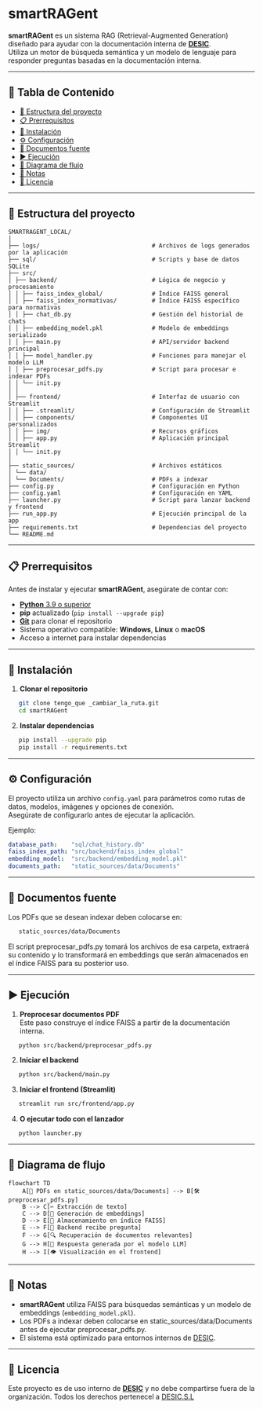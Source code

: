 # smartRAGent

**smartRAGent** es un sistema RAG (Retrieval-Augmented Generation) diseñado para ayudar con la documentación interna de [**DESIC**](https://www.desic-sl.com/).  
Utiliza un motor de búsqueda semántica y un modelo de lenguaje para responder preguntas basadas en la documentación interna.

---

## 📝 Tabla de Contenido

- [📂 Estructura del proyecto](#-estructura-del-proyecto)
- [📋 Prerrequisitos](#-prerrequisitos)
- [🚀 Instalación](#-instalación)
- [⚙️ Configuración](#️-configuración)
- [📄 Documentos fuente](#-documentos-fuente)
- [▶️ Ejecución](#️-ejecución)
- [🔄 Diagrama de flujo](#-diagrama-de-flujo)
- [📌 Notas](#-notas)
- [📜 Licencia](#-licencia)

---

## 📂 Estructura del proyecto

```
SMARTRAGENT_LOCAL/
│
├── logs/                                # Archivos de logs generados por la aplicación
├── sql/                                 # Scripts y base de datos SQLite
├── src/
│ ├── backend/                           # Lógica de negocio y procesamiento
│ │ ├── faiss_index_global/              # Índice FAISS general
│ │ ├── faiss_index_normativas/          # Índice FAISS específico para normativas
│ │ ├── chat_db.py                       # Gestión del historial de chats
│ │ ├── embedding_model.pkl              # Modelo de embeddings serializado
│ │ ├── main.py                          # API/servidor backend principal
│ │ ├── model_handler.py                 # Funciones para manejar el modelo LLM
│ │ ├── preprocesar_pdfs.py              # Script para procesar e indexar PDFs
│ │ └── init.py
│ │
│ ├── frontend/                          # Interfaz de usuario con Streamlit
│ │ ├── .streamlit/                      # Configuración de Streamlit
│ │ ├── components/                      # Componentes UI personalizados
│ │ ├── img/                             # Recursos gráficos
│ │ ├── app.py                           # Aplicación principal Streamlit
│ │ └── init.py
│
├── static_sources/                      # Archivos estáticos
│ └── data/
│ └── Documents/                         # PDFs a indexar
├── config.py                            # Configuración en Python
├── config.yaml                          # Configuración en YAML
├── launcher.py                          # Script para lanzar backend y frontend
├── run_app.py                           # Ejecución principal de la app
├── requirements.txt                     # Dependencias del proyecto
└── README.md
```

---

## 📋 Prerrequisitos

Antes de instalar y ejecutar **smartRAGent**, asegúrate de contar con:

- [**Python** 3.9 o superior](https://www.python.org/downloads/)
- **pip** actualizado (`pip install --upgrade pip`)  
- [**Git**](https://git-scm.com/downloads) para clonar el repositorio
- Sistema operativo compatible: **Windows**, **Linux** o **macOS**  
- Acceso a internet para instalar dependencias  

---

## 🚀 Instalación

1. **Clonar el repositorio**
```bash
   git clone tengo_que _cambiar_la_ruta.git
   cd smartRAGent
```

2. **Instalar dependencias**
```bash
   pip install --upgrade pip
   pip install -r requirements.txt
```

---

## ⚙️ Configuración

El proyecto utiliza un archivo `config.yaml` para parámetros como rutas de datos, modelos, imágenes y opciones de conexión.  
Asegúrate de configurarlo antes de ejecutar la aplicación.

Ejemplo:
```yaml
database_path:    "sql/chat_history.db"
faiss_index_path: "src/backend/faiss_index_global"
embedding_model:  "src/backend/embedding_model.pkl"
documents_path:   "static_sources/data/Documents"
```

---

## 📄 Documentos fuente

Los PDFs que se desean indexar deben colocarse en:

```bash
   static_sources/data/Documents
```
El script preprocesar_pdfs.py tomará los archivos de esa carpeta, extraerá su contenido y lo transformará en embeddings que serán almacenados en el índice FAISS para su posterior uso.

---

## ▶️ Ejecución

1. **Preprocesar documentos PDF**  
Este paso construye el índice FAISS a partir de la documentación interna.

```bash
   python src/backend/preprocesar_pdfs.py
```

2. **Iniciar el backend**
```bash
   python src/backend/main.py
```

3. **Iniciar el frontend (Streamlit)**
```bash
   streamlit run src/frontend/app.py
```

4. **O ejecutar todo con el lanzador**
```bash
   python launcher.py
```

---

## 🔄 Diagrama de flujo
```mermaid
flowchart TD
    A[📂 PDFs en static_sources/data/Documents] --> B[🛠 preprocesar_pdfs.py]
    B --> C[✂️ Extracción de texto]
    C --> D[🧠 Generación de embeddings]
    D --> E[💾 Almacenamiento en índice FAISS]
    E --> F[🤖 Backend recibe pregunta]
    F --> G[🔍 Recuperación de documentos relevantes]
    G --> H[📝 Respuesta generada por el modelo LLM]
    H --> I[👁️ Visualización en el frontend]
```

---

## 📌 Notas

- **smartRAGent** utiliza FAISS para búsquedas semánticas y un modelo de embeddings (`embedding_model.pkl`).
- Los PDFs a indexar deben colocarse en static_sources/data/Documents antes de ejecutar preprocesar_pdfs.py.
- El sistema está optimizado para entornos internos de [DESIC](https://www.desic-sl.com/).

---

## 📜 Licencia

Este proyecto es de uso interno de [**DESIC**](https://www.desic-sl.com/) y no debe compartirse fuera de la organización.
Todos los derechos pertenecel a [DESIC.S.L](https://www.desic-sl.com/)
